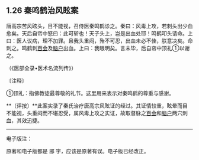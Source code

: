 ## 1.26 秦鸣鹤治风眩案

唐高宗苦风眩头，目不能视，召侍医秦鸣鹤诊之。秦曰：风毒上攻，若刺头出少血愈矣。天后自帘中怒曰：此可斩也！天子头上，岂是出血处耶！鸣鹤叩头请命。上曰：医人议病，理不加罪。且我头重闷，殆不可忍，出血未必不佳，朕意决矣。命刺之。鸣鹤刺[百会](https://www.gmzyjc.com/read/zjs/zjs3.2.2-0.0.1.3.20.md)及[脑户](https://www.gmzyjc.com/read/zjs/zjs3.2.2-0.0.1.3.17.md)出血。上曰：我眼明矣。言未毕，后自帘中顶礼①以谢之。

（《医部全录•医术名流列传》）

〔注释〕

①顶礼：指佛教徒最尊敬的礼节。这里用来表示对秦鸣鹤的尊重与感谢。

**〔评按〕**此案实录了秦氏治疗唐高宗风眩证的经过。其证情较重，眩晕而目不能视，头重闷而不堪忍受，属风毒上攻之实证，故取督脉之[百会](https://www.gmzyjc.com/read/zjs/zjs3.2.2-0.0.1.3.20.md)和[脑户](https://www.gmzyjc.com/read/zjs/zjs3.2.2-0.0.1.3.17.md)两穴刺血，其效迅捷。

------

电子版注：

原著和电子版都是 邪 字，应该是原著有误。电子版已经改正。